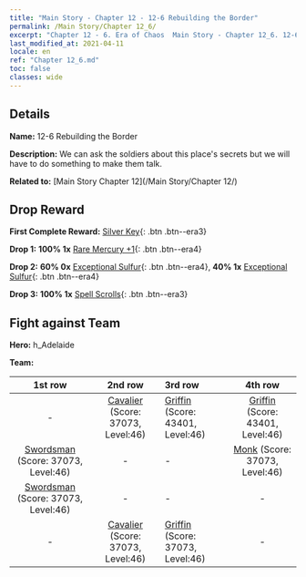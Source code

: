 ```yaml
---
title: "Main Story - Chapter 12 - 12-6 Rebuilding the Border"
permalink: /Main Story/Chapter 12_6/
excerpt: "Chapter 12 - 6. Era of Chaos  Main Story - Chapter 12_6. 12-6 Rebuilding the Border"
last_modified_at: 2021-04-11
locale: en
ref: "Chapter 12_6.md"
toc: false
classes: wide
---
```


## Details

 **Name:** 12-6 Rebuilding the Border

 **Description:** We can ask the soldiers about this place's secrets but we will have to do something to make them talk.

 **Related to:** [Main Story Chapter 12](/Main Story/Chapter 12/)

## Drop Reward

 **First Complete Reward:** [Silver Key](/Items/con_693/){: .btn .btn--era3}

 **Drop 1:** **100% 1x** [Rare Mercury +1](/Items/mat_42/){: .btn .btn--era4}

 **Drop 2:** **60% 0x** [Exceptional Sulfur](/Items/mat_36/){: .btn .btn--era4}, **40% 1x** [Exceptional Sulfur](/Items/mat_36/){: .btn .btn--era4}

 **Drop 3:** **100% 1x** [Spell Scrolls](/Items/con_694/){: .btn .btn--era3}


## Fight against Team
 **Hero:** h_Adelaide

 **Team:**


  | 1st row | 2nd row | 3rd row | 4th row |
  |:----:|:----:|:----|:----:|
  | - | [Cavalier](/units/Cavalier/) (Score: 37073, Level:46)  | [Griffin](/units/Griffin/) (Score: 43401, Level:46)  | [Griffin](/units/Griffin/) (Score: 43401, Level:46)  |
  | [Swordsman](/units/Swordsman/) (Score: 37073, Level:46)  | - | - | [Monk](/units/Monk/) (Score: 37073, Level:46)  |
  | [Swordsman](/units/Swordsman/) (Score: 37073, Level:46)  | - | - | - |
  | - | [Cavalier](/units/Cavalier/) (Score: 37073, Level:46)  | [Griffin](/units/Griffin/) (Score: 37073, Level:46)  | - |


